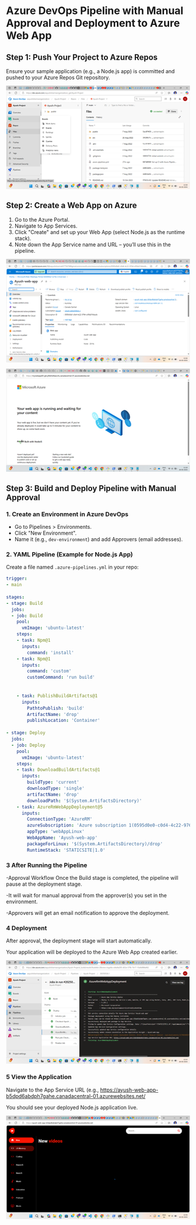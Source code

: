 # Azure DevOps Pipeline with Manual Approval and Deployment to Azure Web App

## Step 1: Push Your Project to Azure Repos

Ensure your sample application (e.g., a Node.js app) is committed and pushed to your Azure Repos Git repository.

![alt txt](push.png)

## Step 2: Create a Web App on Azure

1. Go to the Azure Portal.
2. Navigate to App Services.
3. Click "Create" and set up your Web App (select Node.js as the runtime stack).
4. Note down the App Service name and URL – you’ll use this in the pipeline.

![alt txt](1.png)

![alt txt](2.png)

## Step 3: Build and Deploy Pipeline with Manual Approval

### 1. Create an Environment in Azure DevOps

- Go to Pipelines > Environments.
- Click "New Environment".
- Name it (e.g., `dev-environment`) and add Approvers (email addresses).

### 2. YAML Pipeline (Example for Node.js App)

Create a file named `.azure-pipelines.yml` in your repo:

```yaml
trigger: 
- main

stages:
- stage: Build
  jobs:
  - job: Build
    pool:
      vmImage: 'ubuntu-latest'
    steps:
    - task: Npm@1
      inputs:
        command: 'install'
    - task: Npm@1
      inputs:
        command: 'custom'
        customCommand: 'run build'

    
    - task: PublishBuildArtifacts@1
      inputs:
        PathtoPublish: 'build'
        ArtifactName: 'drop'
        publishLocation: 'Container'

- stage: Deploy 
  jobs:
  - job: Deploy
    pool:
      vmImage: 'ubuntu-latest'
    steps:
    - task: DownloadBuildArtifacts@1
      inputs:
        buildType: 'current'
        downloadType: 'single'
        artifactName: 'drop'
        downloadPath: '$(System.ArtifactsDirectory)'
    - task: AzureRmWebAppDeployment@5
      inputs:
        ConnectionType: 'AzureRM'
        azureSubscription: 'Azure subscription 1(0595d0e0-c0d4-4c22-9764-ef56a516dedb)'
        appType: 'webAppLinux'
        WebAppName: 'Ayush-web-app'
        packageForLinux: '$(System.ArtifactsDirectory)/drop'
        RuntimeStack: 'STATICSITE|1.0'


```
### 3 After Running the Pipeline
-Approval Workflow
Once the Build stage is completed, the pipeline will pause at the deployment stage.

-It will wait for manual approval from the approver(s) you set in the environment.

-Approvers will get an email notification to approve the deployment.

### 4 Deployment
After approval, the deployment stage will start automatically.

Your application will be deployed to the Azure Web App created earlier.

![alt txt](deploy.png)

### 5 View the Application
Navigate to the App Service URL (e.g., https://ayush-web-app-b5dpd6abdph7gahe.canadacentral-01.azurewebsites.net/

You should see your deployed Node.js application live.

![alt txt](browser-check.png)

